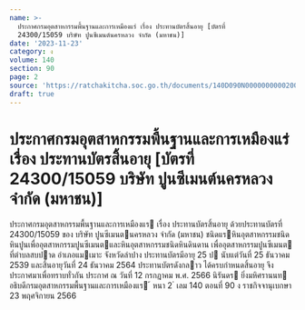 ```yaml
---
name: >-
  ประกาศกรมอุตสาหกรรมพื้นฐานและการเหมืองแร่ เรื่อง ประทานบัตรสิ้นอายุ [บัตรที่
  24300/15059 บริษัท ปูนซีเมนต์นครหลวง จำกัด (มหาชน)]
date: '2023-11-23'
category: ง
volume: 140
section: 90
page: 2
source: 'https://ratchakitcha.soc.go.th/documents/140D090N0000000000200.pdf'
draft: true
---
```


# ประกาศกรมอุตสาหกรรมพื้นฐานและการเหมืองแร่ เรื่อง ประทานบัตรสิ้นอายุ [บัตรที่ 24300/15059 บริษัท ปูนซีเมนต์นครหลวง จำกัด (มหาชน)]

ประกาศกรมอุตสาหกรรมพื้นฐานและการเหมืองแร เรื่อง ประทานบัตรสิ้นอายุ ด้วยประทานบัตรที่ 24300/15059 ของ บริษัท ปูนซีเมนตนครหลวง จํากัด (มหาชน) ชนิดแรหินอุตสาหกรรมชนิดหินปูนเพื่ออุตสาหกรรมปูนซีเมนตและหินอุตสาหกรรมชนิดหินดินดาน เพื่ออุตสาหกรรมปูนซีเมนต ที่ตําบลสบปาด อําเภอแมเมาะ จังหวัดลําปาง ประทานบัตรมีอายุ 25 ป นับแต่วันที่ 25 ธันวาคม 2539 และสิ้นอายุวันที่ 24 ธันวาคม 2564 ประทานบัตรดังกลาว ได้ครบกําหนดสิ้นอายุ จึงประกาศมาเพื่อทราบทั่วกัน ประกาศ ณ วันที่ 12 กรกฎาคม พ.ศ. 2566 นิรันดร ยิ่งมหิศรานนท อธิบดีกรมอุตสาหกรรมพื้นฐานและการเหมืองแร ้ หนา 2 ่ เลม 140 ตอนที่ 90 ง ราชกิจจานุเบกษา 23 พฤศจิกายน 2566
